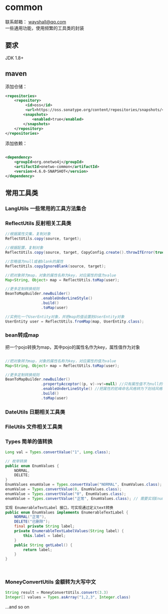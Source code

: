 # common 
联系邮箱：  wayshall@qq.com    
一些通用功能，使用频繁的工具类的封装

## 要求
JDK 1.8+

## maven

添加仓储：
```xml
<repositories>
	<repository>
	     <id>oss</id>
	     <url>https://oss.sonatype.org/content/repositories/snapshots/</url>
	    <snapshots>
	        <enabled>true</enabled>
	    </snapshots>
	</repository> 
</repositories>
```
添加依赖：
```xml

<dependency>
    <groupId>org.onetwo4j</groupId>
    <artifactId>onetwo-common</artifactId>
    <version>4.6.0-SNAPSHOT</version>
</dependency>

```
## 常用工具类
### LangUtils 一些常用的工具方法集合

### ReflectUtils 反射相关工具类
   
```java   
//根据属性交集，复制对象
ReflectUtils.copy(source, target);

//根据配置，复制对象
ReflectUtils.copy(source, target, CopyConfig.create().throwIfError(true));

//忽略值为null或者blank的属性
ReflectUtils.copyIgnoreBlank(source, target);

//把对象转为map，对象的属性名称为key，对应属性的值为value
Map<String, Object> map = ReflectUtils.toMap(user);

//更多定制转换规则
BeanToMapBuilder.newBuilder()
				.enableUnderLineStyle()
				.build()
				.toMap(user)

//实例化一个UserEntity对象，并把map的值设置到UserEntity对象
UserEntity user = ReflectUtils.fromMap(map, UserEntity.class);
```


### bean转成map
把一个pojo转换为map，其中pojo的属性名作为key，属性值作为对象
```java   

//把对象转为map，对象的属性名称为key，对应属性的值为value
Map<String, Object> map = ReflectUtils.toMap(user);

//更多定制转换规则
BeanToMapBuilder.newBuilder()
				.propertyAcceptor((p, v)->v!=null) //只有属性值不为null的才转为map
				.enableUnderLineStyle() //把属性的驼峰命名风格转为下划线风格
				.build()
				.toMap(user)
```

### DateUtils 日期相关工具类
### FileUtils 文件相关工具类
### Types 简单的值转换
```java   
Long val = Types.convertValue("1", Long.class);  

// 枚举转换   
public enum EnumValues {
    NORMAL,
    DELETE;
}
EnumValues enumValue = Types.convertValue("NORMAL", EnumValues.class);
enumValue = Types.convertValue(0, EnumValues.class);
enumValue = Types.convertValue("0", EnumValues.class);
enumValue = Types.convertValue("正常", EnumValues.class); // 需要实现EnumerableTextLabel接口

实现 EnumerableTextLabel 接口，可实现通过定义text转换
public enum EnumValues implements EnumerableTextLabel {
    NORMAL("正常"),
    DELETE("已删除");
    final private String label;
    private EnumerableTextLabelValues(String label) {
        this.label = label;
    }
    public String getLabel() {
        return label;
    }
}

    
```
### MoneyConvertUtils 金额转为大写中文
```java   
String result = MoneyConvertUtils.convert(3.3)   
Integer[] values = Types.asArray("1,2,3", Integer.class)
```
...and so on

